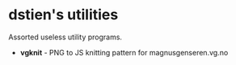 dstien's utilities
==================

Assorted useless utility programs.

* **vgknit** - PNG to JS knitting pattern for magnusgenseren.vg.no
